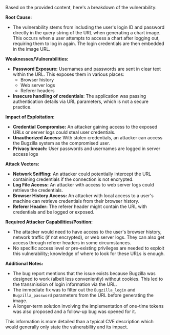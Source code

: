 Based on the provided content, here's a breakdown of the vulnerability:

**Root Cause:**

*   The vulnerability stems from including the user's login ID and password directly in the query string of the URL when generating a chart image. This occurs when a user attempts to access a chart after logging out, requiring them to log in again. The login credentials are then embedded in the image URL.

**Weaknesses/Vulnerabilities:**

*   **Password Exposure:** Usernames and passwords are sent in clear text within the URL. This exposes them in various places:
    *   Browser history
    *   Web server logs
    *   Referer headers
*   **Insecure handling of credentials**:  The application was passing authentication details via URL parameters, which is not a secure practice.

**Impact of Exploitation:**

*   **Credential Compromise:** An attacker gaining access to the exposed URLs or server logs could steal user credentials.
*   **Unauthorized Access:** With stolen credentials, an attacker can access the Bugzilla system as the compromised user.
*   **Privacy breach:** User passwords and usernames are logged in server access logs

**Attack Vectors:**

*   **Network Sniffing:** An attacker could potentially intercept the URL containing credentials if the connection is not encrypted.
*   **Log File Access:** An attacker with access to web server logs could retrieve the credentials.
*   **Browser History Access:** An attacker with local access to a user's machine can retrieve credentials from their browser history.
*   **Referer Header:** The referer header might contain the URL with credentials and be logged or exposed.

**Required Attacker Capabilities/Position:**

*   The attacker would need to have access to the user's browser history, network traffic (if not encrypted), or web server logs. They can also get access through referer headers in some circumstances.
*   No specific access level or pre-existing privileges are needed to exploit this vulnerability; knowledge of where to look for these URLs is enough.

**Additional Notes:**

*   The bug report mentions that the issue exists because Bugzilla was designed to work (albeit less conveniently) without cookies. This led to the transmission of login information via the URL.
*   The immediate fix was to filter out the `Bugzilla_login` and `Bugzilla_password` parameters from the URL before generating the image.
*   A longer-term solution involving the implementation of one-time tokens was also proposed and a follow-up bug was opened for it.

This information is more detailed than a typical CVE description which would generally only state the vulnerability and its impact.